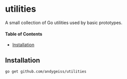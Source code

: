 # utilities

A small collection of Go utilities used by basic prototypes.

#### Table of Contents

- [Installation]()

## Installation

    go get github.com/andygeiss/utilities
